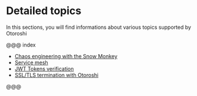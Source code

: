 # Detailed topics

In this sections, you will find informations about various topics supported by Otoroshi

@@@ index

* [Chaos engineering with the Snow Monkey](./snow-monkey.md)
* [Service mesh](./service-mesh.md)
* [JWT Tokens verification](./jwt-verifications.md)
* [SSL/TLS termination with Otoroshi](./ssl.md)

@@@
